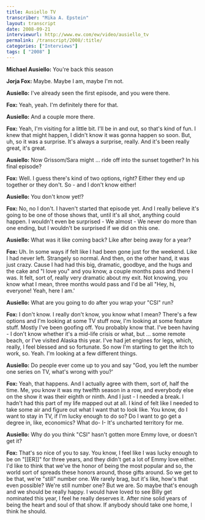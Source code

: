 ```yaml
---
title: Ausiello TV
transcriber: "Mika A. Epstein"
layout: transcript
date: 2008-09-21
interviewurl: http://www.ew.com/ew/video/ausiello_tv
permalink: /transcript/2008/:title/
categories: ["Interviews"]
tags: [ "2008" ]
---
```


**Michael Ausiello:** You're back this season

**Jorja Fox:** Maybe. Maybe I am, maybe I'm not.

**Ausiello:** I've already seen the first episode, and you were there.

**Fox:** Yeah, yeah. I'm definitely there for that.

**Ausiello:** And a couple more there.

**Fox:** Yeah, I'm visiting for a little bit. I'll be in and out, so that's kind of fun. I knew that might happen, I didn't know it was gonna happen so soon. But, uh, so it was a surprise. It's always a surprise, really. And it's been really great, it's great.

**Ausiello:** Now Grissom/Sara might ... ride off into the sunset together? In his final episode?

**Fox:** Well. I guess there's kind of two options, right? Either they end up together or they don't. So - and I don't know either!

**Ausiello:** You don't know yet!?

**Fox:** No, no I don't. I haven't started that episode yet. And I really believe it's going to be one of those shows that, until it's all shot, anything could happen. I wouldn't even be surprised - We almost - We never do more than one ending, but I wouldn't be surprised if we did on this one.

**Ausiello:** What was it like coming back? Like after being away for a year?

**Fox:** Uh. In some ways if felt like I had been gone just for the weekend. Like I had never left. Strangely so normal. And then, on the other hand, it was just crazy. Cause I had had this big, dramatic, goodbye, and the hugs and the cake and "I love you" and you know, a couple months pass and there I was. It felt, sort of, really very dramatic about my exit. Not knowing, you know what I mean, three months would pass and I'd be all "Hey, hi, everyone! Yeah, here I am.'

**Ausiello:** What are you going to do after you wrap your "CSI" run?

**Fox:** I don't know. I really don't know, you know what I mean? There's a few options and I'm looking at some TV stuff now, I'm looking at some feature stuff. Mostly I've been goofing off. You probably know that. I've been having - I don't know whether it's a mid-life crisis or what, but ... some remote beach, or I've visited Alaska this year. I've had jet engines for legs, which, really, I feel blessed and so fortunate. So now I'm starting to get the itch to work, so. Yeah. I'm looking at a few different things.

**Ausiello:** Do people ever come up to you and say "God, you left the number one series on TV, what's wrong with you?'

**Fox:** Yeah, that happens. And I actually agree with them, sort of, half the time. Me, you know it was my twelfth season in a row, and everybody else on the show it was their eighth or ninth. And I just - I needed a break. I hadn't had this part of my life mapped out at all. I kind of felt like I needed to take some air and figure out what I want that to look like. You know, do I want to stay in TV, if I'm lucky enough to do so? Do I want to go get a degree in, like, economics? What do- I- It's uncharted territory for me.

**Ausiello:** Why do you think "CSI" hasn't gotten more Emmy love, or doesn't get it?

**Fox:** That's so nice of you to say. You know, I feel like I was lucky enough to be on "[[ER]]" for three years, and they didn't get a lot of Emmy love either. I'd like to think that we've the honor of being the most popular and so, the world sort of spreads these honors around, those gifts around. So we get to be that, we're "still" number one. We rarely brag, but it's like, how's that even possible? We're still number one? But we are. So maybe that's enough and we should be really happy. I would have loved to see Billy get nominated this year, I feel he really deserves it. After nine solid years of being the heart and soul of that show. If anybody should take one home, I think he should.
